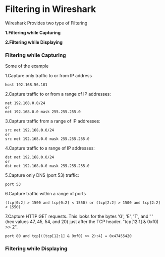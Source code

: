 # Filtering in Wireshark
Wireshark Provides two type of Filtering 
 
 **1.Filtering while Capturing**
 
 **2.Filtering while Displaying**

### Filtering while Capturing
Some of the example 

1.Capture only traffic to or from IP address
```
host 192.168.56.101
```
2.Capture traffic to or from a range of IP addresses:
```
net 192.168.0.0/24
or
net 192.168.0.0 mask 255.255.255.0
```
3.Capture traffic from a range of IP addresses:
```
src net 192.168.0.0/24
or
src net 192.168.0.0 mask 255.255.255.0
```
4.Capture traffic to a range of IP addresses:
```
dst net 192.168.0.0/24
or
dst net 192.168.0.0 mask 255.255.255.0
```
5.Capture only DNS (port 53) traffic:
```
port 53
```
6.Capture traffic within a range of ports
```
(tcp[0:2] > 1500 and tcp[0:2] < 1550) or (tcp[2:2] > 1500 and tcp[2:2] < 1550)
```
7.Capture HTTP GET requests. This looks for the bytes 'G', 'E', 'T', and ' ' (hex values 47, 45, 54, and 20) just after the TCP header. "tcp[12:1] & 0xf0) >> 2".
```
port 80 and tcp[((tcp[12:1] & 0xf0) >> 2):4] = 0x47455420
```

### Filtering while Displaying

